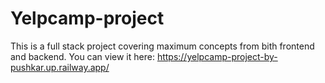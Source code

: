 # Yelpcamp-project

This is a full stack project covering maximum concepts from bith frontend and backend. You can view it here:
https://yelpcamp-project-by-pushkar.up.railway.app/
